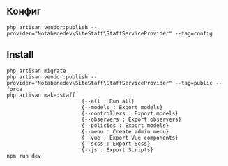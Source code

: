 ## Конфиг
    php artisan vendor:publish --provider="Notabenedev\SiteStaff\StaffServiceProvider" --tag=config

## Install
    php artisan migrate
    php artisan vendor:publish --provider="Notabenedev\SiteStaff\StaffServiceProvider" --tag=public --force
    php artisan make:staff
                            {--all : Run all}
                            {--models : Export models}
                            {--controllers : Export models}
                            {--observers : Export observers}
                            {--policies : Export models}
                            {--menu : Create admin menu}
                            {--vue : Export Vue components}
                            {--scss : Export Scss}
                            {--js : Export Scripts}
    npm run dev

